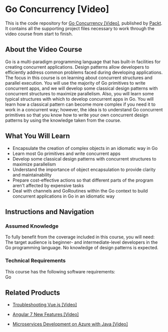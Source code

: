 # Go Concurrency [Video]
This is the code repository for [Go Concurrency [Video]](https://www.packtpub.com/application-development/go-concurrency-video?utm_source=github&utm_medium=repository&utm_campaign=9781788394161), published by [Packt](https://www.packtpub.com/?utm_source=github). It contains all the supporting project files necessary to work through the video course from start to finish.
## About the Video Course
Go is a multi-paradigm programming language that has built-in facilities for creating concurrent applications. Design patterns allow developers to efficiently address common problems faced during developing applications. 
The focus in this course is on learning about concurrent structures and parallel execution. You will use the majority of Go primitives to write concurrent apps, and we will develop some classical design patterns with concurrent structures to maximize parallelism. Also, you will learn some typical structures with which to develop concurrent apps in Go. You will learn how a classical pattern can become more complex if you need it to work in a concurrent way; however, the idea is to understand Go concurrent primitives so that you know how to write your own concurrent design patterns by using the knowledge taken from the course.

<H2>What You Will Learn</H2>
<DIV class=book-info-will-learn-text>
<UL>
<LI>Encapsulate the creation of complex objects in an idiomatic way in Go 
<LI>Learn most Go primitives and write concurrent apps 
<LI>Develop some classical design patterns with concurrent structures to maximize parallelism 
<LI>Understand the importance of object encapsulation to provide clarity and maintainability 
<LI>Prepare cost-effective actions so that different parts of the program aren't affected by expensive tasks 
<LI>Deal with channels and GoRoutines within the Go context to build concurrent applications in Go in an idiomatic way </LI></UL></DIV>

## Instructions and Navigation
### Assumed Knowledge
To fully benefit from the coverage included in this course, you will need:<br/>
The target audience is beginner- and intermediate-level developers in the Go programming language. No knowledge of design patterns is expected.
### Technical Requirements
This course has the following software requirements:<br/>
Go

## Related Products
* [Troubleshooting Vue.js [Video]](https://www.packtpub.com/application-development/troubleshooting-vuejs-video?utm_source=github&utm_medium=repository&utm_campaign=9781788993531)

* [Angular 7 New Features [Video]](https://www.packtpub.com/web-development/angular-7-new-features-video?utm_source=github&utm_medium=repository&utm_campaign=9781789619683)

* [Microservices Development on Azure with Java [Video]](https://www.packtpub.com/virtualization-and-cloud/microservices-development-azure-java-video?utm_source=github&utm_medium=repository&utm_campaign=9781789808858)

